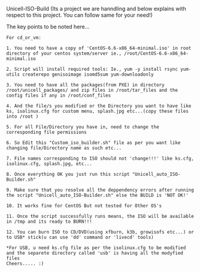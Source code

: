 Unicell-ISO-Build (Its a project we are hanndling and below explains with respect to this project. You can follow same for your need!)

The key points to be noted here...
    
    For cd_or_vm:    

    1. You need to have a copy of 'CentOS-6.6-x86_64-minimal.iso' in root directory of your centos system/server ie., /root/CentOS-6.6-x86_64-minimal.iso

    2. Script will install required tools: Ie., yum -y install rsync yum-utils createrepo genisoimage isomd5sum yum-downloadonly

    3. You need to have all the packages(from PXE) in directory /root/unicell_packages/ and zip files in /root/tar_files and the config files if any in /root/conf_files

    4. And the file/s you modified or the Directory you want to have like ks, isolinux.cfg for custom menu, splash.jpg etc...(copy these files into /root )

    5. For all File/Directory you have in, need to change the corresponding file permissions

    6. So Edit this "Custom_iso_builder.sh" file as per you want like changing file/Directory name as such etc...

    7. File names corresponding to ISO should not 'change!!!' like ks.cfg, isolinux.cfg, splash.jpg, etc...

    8. Once everything OK you just run this script "Unicell_auto_ISO-Builder.sh"

    9. Make sure that you resolve all the deppendency errors after running the script "Unicell_auto_ISO-Builder.sh" else the BUILD is 'NOT OK!'

    10. It works fine for CentOS But not tested for Other OS's

    11. Once the script successfully runs means, the ISO will be available in /tmp and its ready to BURN!!!

    12. You can burn ISO to CD/DVD(using xfburn, k3b, growisofs etc...) or to USB* stick(u can use 'dd' command or 'livecd' tools)

    *For USB, u need ks.cfg file as per the isolinux.cfg to be modified and the separete directory called 'usb' is having all the modyfied files
    Cheers..... :)

